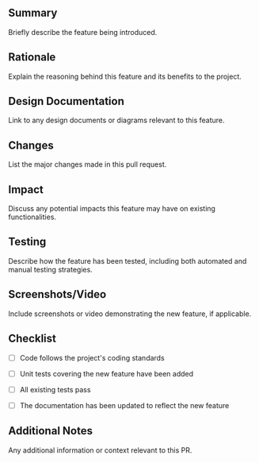 ## Summary

Briefly describe the feature being introduced.

## Rationale

Explain the reasoning behind this feature and its benefits to the project.

## Design Documentation

Link to any design documents or diagrams relevant to this feature.

## Changes

List the major changes made in this pull request.

## Impact

Discuss any potential impacts this feature may have on existing functionalities.

## Testing

Describe how the feature has been tested, including both automated and manual testing strategies.

## Screenshots/Video

Include screenshots or video demonstrating the new feature, if applicable.

## Checklist

- [ ] Code follows the project's coding standards

- [ ] Unit tests covering the new feature have been added

- [ ] All existing tests pass

- [ ] The documentation has been updated to reflect the new feature

## Additional Notes

Any additional information or context relevant to this PR.
